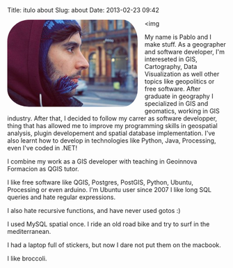 Title: itulo about
Slug: about
Date: 2013-02-23 09:42

<img <img style="float: left;
    border-radius: 50px;
    padding-right: 16px;
    padding-bottom: 10px;" src="../images/me.jpg">

My name is Pablo and I make stuff. 
As a geographer and software developer, I'm intereseted in GIS, Cartography, Data Visualization as well other topics like geopolitics or free software. 
After graduate in geography I specialized in GIS and geomatics, working in GIS industry.
After that, I decided to follow my carrer as software developper, thing that has allowed me to improve my programming skills in geospatial analysis, plugin developement and spatial database implementation. I've also learnt how to develop in technologies like Python, Java, Processing, even I've coded in .NET!

I combine my work as a GIS developer with teaching in Geoinnova Formacion as QGIS tutor.

I like free software like QGIS, Postgres, PostGIS, Python, Ubuntu, Processing or even arduino. 
I'm Ubuntu user since 2007 I like long SQL queries and hate regular expressions. 

I also hate recursive functions, and have never used gotos :) 

I used MySQL spatial once. I ride an old road bike and try to surf in the mediterranean.

I had a laptop full of stickers, but now I dare not put them on the macbook.

I like broccoli.
